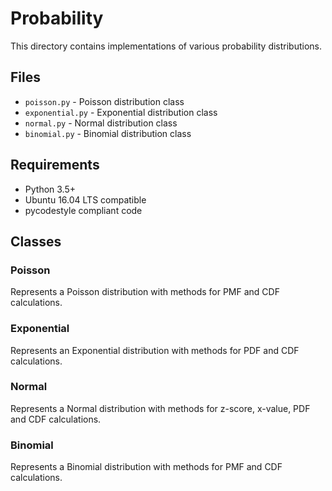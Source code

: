 # Probability

This directory contains implementations of various probability distributions.

## Files

- `poisson.py` - Poisson distribution class
- `exponential.py` - Exponential distribution class  
- `normal.py` - Normal distribution class
- `binomial.py` - Binomial distribution class

## Requirements

- Python 3.5+
- Ubuntu 16.04 LTS compatible
- pycodestyle compliant code

## Classes

### Poisson
Represents a Poisson distribution with methods for PMF and CDF calculations.

### Exponential  
Represents an Exponential distribution with methods for PDF and CDF calculations.

### Normal
Represents a Normal distribution with methods for z-score, x-value, PDF and CDF calculations.

### Binomial
Represents a Binomial distribution with methods for PMF and CDF calculations.